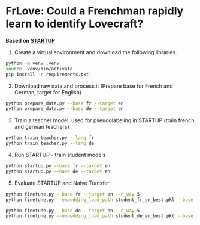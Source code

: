 # FrLove: Could a Frenchman rapidly learn to identify Lovecraft?

**Based on [STARTUP](https://openreview.net/forum?id=O3Y56aqpChA)**

1. Create a virtual environment and download the following libraries.

```sh
python -m venv .venv
source .venv/bin/activate
pip install -r requirements.txt
```

2. Download raw data and process it (Prepare base for French and German, target for English)

```sh
python prepare_data.py --base fr --target en
python prepare_data.py --base de --target en
```

3. Train a teacher model, used for pseudolabeling in STARTUP (train french and german teachers)

```sh
python train_teacher.py --lang fr
python train_teacher.py --lang de
```

4. Run STARTUP - train student models

```sh
python startup.py --base fr --target en
python startup.py --base de --target en
```

5. Evaluate STARTUP and Naive Transfer

```sh
python finetune.py --base fr --target en --n_way 5
python finetune.py --embedding_load_path student_fr_en_best.pkl --base fr --target en --n_way 5

python finetune.py --base de --target en --n_way 5
python finetune.py --embedding_load_path student_de_en_best.pkl --base de --target en --n_way 5
```
